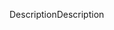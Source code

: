<span data-ttu-id="a50f9-101">Description</span><span class="sxs-lookup"><span data-stu-id="a50f9-101">Description</span></span>

